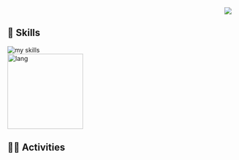 
<div align="right">
  <img src="https://komarev.com/ghpvc/?username=QWERTOP18" />
</div>




<!-- https://arc.net/l/quote/zizyykfh -->
## 🌱 Skills
<img alt="my skills" src="https://skillicons.dev/icons?theme=dark&perline=7&i=python,c,go,js,bash" />
<br>
<div align="left"> 
  <!-- <img alt="stats" height="170px" src="https://github-readme-stats.vercel.app/api?username=QWERTOP18&theme=vue-dark&layout=compact" /> -->
  <img alt="lang" height="170px" src="https://github-readme-stats.vercel.app/api/top-langs/?username=QWERTOP18&theme=vue-dark&layout=compact" />
</div>


<!-- ライトモート：theme=light, ダークモート：theme=vue-dark  -->
## 🏃‍♀️ Activities


<!-- https://github.com/jamesgeorge007/github-activity-readme?tab=readme-ov-file -->

<!--START_SECTION:activity-->
<!--END_SECTION:activity-->

